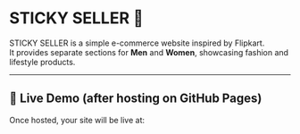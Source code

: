 # STICKY SELLER 🛒

STICKY SELLER is a simple e-commerce website inspired by Flipkart.  
It provides separate sections for **Men** and **Women**, showcasing fashion and lifestyle products.

---

## 🚀 Live Demo (after hosting on GitHub Pages)
Once hosted, your site will be live at:
